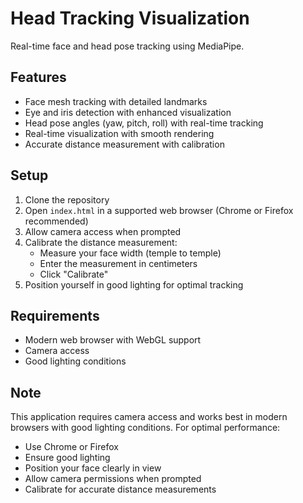 # Head Tracking Visualization

Real-time face and head pose tracking using MediaPipe.

## Features
- Face mesh tracking with detailed landmarks
- Eye and iris detection with enhanced visualization
- Head pose angles (yaw, pitch, roll) with real-time tracking
- Real-time visualization with smooth rendering
- Accurate distance measurement with calibration

## Setup
1. Clone the repository
2. Open `index.html` in a supported web browser (Chrome or Firefox recommended)
3. Allow camera access when prompted
4. Calibrate the distance measurement:
   - Measure your face width (temple to temple)
   - Enter the measurement in centimeters
   - Click "Calibrate"
5. Position yourself in good lighting for optimal tracking

## Requirements
- Modern web browser with WebGL support
- Camera access
- Good lighting conditions

## Note
This application requires camera access and works best in modern browsers with good lighting conditions. For optimal performance:
- Use Chrome or Firefox
- Ensure good lighting
- Position your face clearly in view
- Allow camera permissions when prompted
- Calibrate for accurate distance measurements 